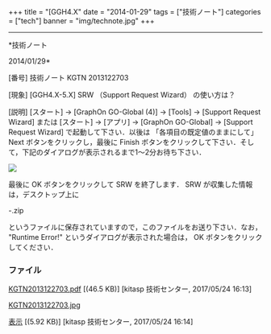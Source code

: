﻿+++
title = "[GGH4.X"
date = "2014-01-29"
tags = ["技術ノート"]
categories = ["tech"]
banner = "img/technote.jpg"
+++

-----------------------------------------------------------------------------------------------------------------------------

*技術ノート

2014/01/29*


[番号]
技術ノート KGTN 2013122703

[現象]
[GGH4.X-5.X] SRW （Support Request Wizard） の使い方は？

[説明]
[スタート] → [GraphOn GO-Global (4)] → [Tools] → [Support Request
Wizard] または [スタート] → [アプリ] → [GraphOn GO-Global] →
[Support Request Wizard] で起動して下さい．以後は
「各項目の既定値のままにして」 Next ボタンをクリックし，最後に Finish
ボタンをクリックして下さい．そして，下記のダイアログが表示されるまで1～2分お待ち下さい．

![](http://techreport.kitasp.net/attachments/download/3632/KGTN2013122703.jpg)

最後に OK ボタンをクリックして SRW を終了します． SRW
が収集した情報は，デスクトップ上に

-.zip

というファイルに保存されていますので，このファイルをお送り下さい．なお，
"Runtime Error!" というダイアログが表示された場合は， OK
ボタンをクリックしてください．


### ファイル

 
 


[KGTN2013122703.pdf](http://techreport.kitasp.net/attachments/download/3631/KGTN2013122703.pdf)
 [(46.5 KB)] [kitasp 技術センター, 2017/05/24
16:13]

[KGTN2013122703.jpg](http://techreport.kitasp.net/attachments/download/3632/KGTN2013122703.jpg)

[表示](http://techreport.kitasp.net/attachments/3632/KGTN2013122703.jpg "表示")
 [(5.92 KB)] [kitasp 技術センター, 2017/05/24
16:14]


 


 

